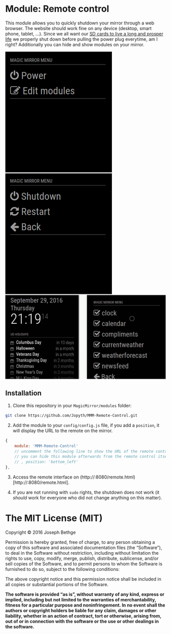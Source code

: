 # Module: Remote control

This module allows you to quickly shutdown your mirror through a web browser.
The website should work fine on any device (desktop, smart phone, tablet, ...).
Since we all want our [SD cards to live a long and prosper life](http://raspberrypi.stackexchange.com/a/383) we properly shut down before pulling the power plug everytime, am I right?
Additionally you can hide and show modules on your mirror.

![The Main Menu](.github/main.png)
![The Power Menu](.github/power.png)
![Hide and Show a Module](.github/hide_show_module.gif)

## Installation

1. Clone this repository in your `MagicMirror/modules` folder:
```bash
git clone https://github.com/Jopyth/MMM-Remote-Control.git
```

2. Add the module to your `config/config.js` file, if you add a `position`, it will display the URL to the remote on the mirror.
````javascript
{
    module: 'MMM-Remote-Control'
    // uncomment the following line to show the URL of the remote control on the mirror
    // you can hide this module afterwards from the remote control itself
    // , position: 'bottom_left'
},
````

3. Access the remote interface on (http://<ip address of your mirror>:8080/remote.html)[http://<ip address of your mirror>:8080/remote.html].

4. If you are not running with `sudo` rights, the shutdown does not work (it *should* work for everyone who did not change anything on this matter).

The MIT License (MIT)
=====================

Copyright © 2016 Joseph Bethge

Permission is hereby granted, free of charge, to any person
obtaining a copy of this software and associated documentation
files (the “Software”), to deal in the Software without
restriction, including without limitation the rights to use,
copy, modify, merge, publish, distribute, sublicense, and/or sell
copies of the Software, and to permit persons to whom the
Software is furnished to do so, subject to the following
conditions:

The above copyright notice and this permission notice shall be
included in all copies or substantial portions of the Software.

**The software is provided “as is”, without warranty of any kind, express or implied, including but not limited to the warranties of merchantability, fitness for a particular purpose and noninfringement. In no event shall the authors or copyright holders be liable for any claim, damages or other liability, whether in an action of contract, tort or otherwise, arising from, out of or in connection with the software or the use or other dealings in the software.**
